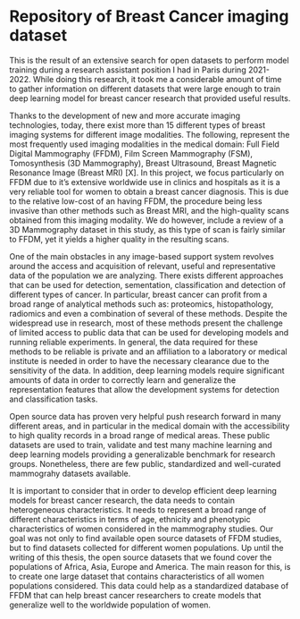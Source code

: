 # Repository of Breast Cancer imaging dataset

This is the result of an extensive search for open datasets to perform model training during a research assistant position I had in Paris during 2021-2022. While doing this research, it took me a considerable amount of time to gather information on different datasets that were large enough to train deep learning model for breast cancer research that provided useful results.

Thanks to the development of new and more accurate imaging technologies, today, there exist more than 15 different types of breast imaging systems for different image modalities. The following, represent the most frequently used imaging modalities in the medical domain: Full Field Digital Mammography (FFDM), Film Screen Mammography (FSM), Tomosynthesis (3D Mammography), Breast Ultrasound, Breast Magnetic Resonance Image (Breast MRI) [X]. In this project, we focus particularly on FFDM due to it’s extensive worldwide use in clinics and hospitals as it is a very reliable tool for women to obtain a breast cancer diagnosis. This is due to the relative low-cost of an having FFDM, the procedure being less invasive than other methods such as Breast MRI, and  the high-quality scans obtained from this imaging modality. We do however, include a review of a 3D Mammography dataset in this study, as this type of scan is fairly similar to FFDM, yet it yields a higher quality in the resulting scans.

One of the main obstacles in any image-based support system revolves around the access and acquisition of relevant, useful and representative data of the population we are analyzing. There exists different approaches that can be used for detection, sementation, classification and detection of different types of cancer. In particular, breast cancer can profit from a broad range of analytical methods such as: proteomics, histopathology, radiomics and even a combination of several of these methods. Despite the widespread use in research, most of these methods present the challenge of limited access to public data that can be used for developing models and running reliable experiments. In general, the data required for these methods to be reliable is private and an affiliation to a laboratory or medical institute is needed in order to have the necessary clearance due to the sensitivity of the data. In addition, deep learning models require significant amounts of data in order to correctly learn and generalize the representation features that allow the development systems for detection and classification tasks. 

  Open source data has proven very helpful push research forward in many different areas, and in particular in the medical domain with the accessibility to high quality records in a broad range of medical areas. These public datasets are used to train, validate and test many machine learning and deep learning models providing a generalizable benchmark for research groups. Nonetheless, there are few public, standardized and well-curated mammograhy datasets available. 

It is important to consider that in order to develop efficient deep learning models for breast cancer research, the data needs to contain heterogeneous characteristics. It needs to represent a broad range of different characteristics in terms of age, ethnicity and phenotypic characteristics of women considered in the mammography studies. Our goal was not only to find available open source datasets of FFDM studies, but to find datasets collected for different women populations. Up until the writing of this thesis, the open source datasets that we found cover the populations of Africa, Asia, Europe and America. The main reason for this, is to create one large dataset that contains characteristics of all women populations considered. This data could help as a standardized database of FFDM that can help breast cancer researchers to create models that generalize well to the worldwide population of women.
